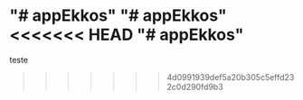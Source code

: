 "# appEkkos" 
"# appEkkos" 
<<<<<<< HEAD
"# appEkkos" 
=======
teste
>>>>>>> 4d0991939def5a20b305c5effd232c0d290fd9b3
